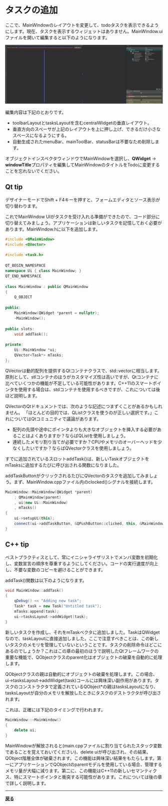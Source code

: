 # タスクの追加

ここで、MainWindowのレイアウトを変更して、todoタスクを表示できるようにします。現在、タスクを表示するウィジェットはありません。MainWindow.uiファイルを開いて編集すると以下のようになります。

![タスクの追加](img/9.png)

編集内容は下記のとおりです。

* toolbarLayoutとtasksLayoutを含むcentralWidgetの垂直レイアウト。
* 垂直方向のスペーサが上記のレイアウトを上に押し上げ、できるだけ小さなスペースになるようにする。
* 自動生成されたmenuBar、mainToolBar、statusBarは不要なため削除します。

オブジェクトインスペクタウィンドウでMainWindowを選択し、**QWidget** → **windowTitle**プロパティを編集してMainWindowのタイトルをTodoに変更することを忘れないでください。

## Qt tip

デザイナーモードでShift + F4キーを押すと、フォームエディタとソース表示が切り替わります。

これでMainWindow UIがタスクを受け入れる準備ができたので、コード部分に切り替えてみましょう。アプリケーションは新しいタスクを記憶しておく必要があります。MainWindow.hに以下を追加します。

```C++
#include <QMainWindow>
#include <QVector>

#include <task.h>

QT_BEGIN_NAMESPACE
namespace Ui { class MainWindow; }
QT_END_NAMESPACE

class MainWindow : public QMainWindow
{
    Q_OBJECT

public:
    MainWindow(QWidget *parent = nullptr);
    ~MainWindow();

public slots:
    void addTask();

private:
    Ui::MainWindow *ui;
    QVector<Task*> mTasks;
};
```

QVectorは動的配列を提供するQtコンテナクラスで、std::vectorに相当します。原則として、stlコンテナのほうがカスタマイズ性は高いですが、Qtコンテナに比べていくつかの機能が不足している可能性があります。C++11のスマートポインタを使用する場合は、stdコンテナを使用するべきですが、これについては後ほど説明します。

QVectorのQtドキュメントでは、次のような記述につまずくことがあるかもしれません。
「ほとんどの目的では、QListクラスを使うのが正しい選択です。」これについてはQtコミュニティで議論があります。

* 配列の先頭や途中にポインタよりも大きなオブジェクトを挿入する必要があることはよくありますか？ならばQListを使用しましょう。
* 連続したメモリ割り当てが必要ですか？CPUやメモリのオーバーヘッドを少なくしたいですか？ならばQVectorクラスを使用しましょう。

すでに追加されているスロットaddTask()は、新しいTaskオブジェクトをmTasksに追加するたびに呼び出される関数になりました。

addTaskButtonがクリックされるたびにQVectorのタスクを追加してみましょう。まず、MainWindow.cppファイル内のclocked()シグナルを接続します。

```C++
MainWindow::MainWindow(QWidget *parent)
    : QMainWindow(parent)
    , ui(new Ui::MainWindow)
    , mTasks()
{
    ui->setupUi(this);
    connect(ui->addTaskButton, &QPushButton::clicked, this, &MainWindow::addTask);
}
```

## C++ tip

ベストプラクティスとして、常にイニシャライザリストでメンバ変数を初期化し、変数宣言の順序を尊重するようにしてください。コードの実行速度が向上し、不要な変数のコピーを避けることができます。

addTask()関数は以下のようになります。

```C++
void MainWindow::addTask()
{
    qDebug() << "Adding new task";
    Task* task = new Task("Untitled task");
    mTasks.append(task);
    ui->tasksLayout->addWidget(task);
}
```

新しいタスクを作成し、それをmTaskベクタに追加しました。TaskはQWidgetなので、taskLayoutに直接追加しました。ここで注意すべきことは、この新しいタスクのメモリを管理していないということです。タスクの削除命令はどこにあるのでしょうか？これはこの章の最初のほうで説明したQtフレームワークの重要な機能で、QObjectクラスのparent化はオブジェクトの破棄を自動的に処理します。

QObjectクラスの親は自動的にオブジェクトの破棄を処理します。この場合、ui->tasksLayout->addWidget(task)コールには興味深い副作用があります。タスクのコンストラクタで定義されているQObject*の親はtasksLayoutになり、tasksLayoutが自分のメモリを解放したときにタスクのデストラクタが呼び出されます。

これは、正確には下記のタイミングで行われます。

```C++
MainWindow::~MainWindow()
{
    delete ui;
}
```

MainWindowが解放されると(main.cppファイルに割り当てられたスタック変数であることを覚えておいてください)、delete uiが呼び出され、その結果、QObject階層全体が破棄されます。この機能は興味深い結果をもたらします。第一にアプリケーションでQObjectのparentモデルを使用している場合、管理するメモリ量が大幅に減ります。第二に、この機能はC++11の新しいセマンティクス、特にスマートポインタと衝突する可能性があります。これについては後の章で詳しく説明します。

***
**[戻る](../index.html)**
